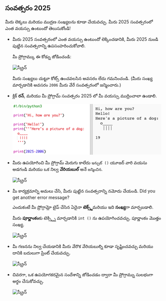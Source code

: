 ## సంవత్సరం 2025

మీరు లెక్కలు మరియు ముద్రణ సంఖ్యలను కూడా చేయవచ్చు. మీరు 2025 సంవత్సరంలో ఎంత వయస్సు ఉంటుందో తెలుసుకోండి!

+ మీరు 2025 సంవత్సరంలో ఎంత వయస్సు ఉంటుందో లెక్కించడానికి, మీరు 2025 నుండి పుట్టిన సంవత్సరాన్ని ఉపసంహరించుకోవాలి.
    
    మీ ప్రోగ్రామ్కు ఈ కోడ్ను జోడించండి:
    
    ![స్క్రీన్](images/me-calc.png)
    
    మీరు సంఖ్యలు చుట్టూ కోట్స్ ఉంచవలసిన అవసరం లేదు గమనించండి. (మీరు సంఖ్య మార్చడానికి అవసరం `2006` మీరు వేరే సంవత్సరంలో జన్మించారు.)

+ క్లిక్ **రన్**, మరియు మీ ప్రోగ్రామ్ సంవత్సరం 2025 లో మీ వయస్సు ముద్రించాలా ఉండాలి.
    
    ![స్క్రీన్](images/me-calc-run.png)

+ మీరు ఉపయోగించి మీ ప్రోగ్రామ్ మెరుగు కాలేదు `ఇన్పుట్ ()` యూజర్ వారి వయసు అడగండి మరియు ఒక నిల్వ **వేరియబుల్** అనే `జన్మించిన`.
    
    ![స్క్రీన్](images/me-input.png)

+ మీ కార్యక్రమాన్ని అమలు చేసి, మీరు పుట్టిన సంవత్సరాన్ని నమోదు చేయండి. Did you get another error message?
    
    ఎందుకంటే మీ ప్రోగ్రామ్లో టైప్ చేసిన ఏదైనా **టెక్స్ట్**మరియు ఇది **సంఖ్య**గా మార్చబడాలి.
    
    మీరు **పూర్ణాంకం**కు టెక్స్ట్ని మార్చడానికి `int ()` ను ఉపయోగించవచ్చు. పూర్ణాంకం మొత్తం సంఖ్య.
    
    ![స్క్రీన్](images/me-input-test.png)

+ మీ గణనను నిల్వ చేయడానికి మీరు వేరొక వేరియబుల్ని కూడా సృష్టించవచ్చు మరియు దానికి బదులుగా ప్రింట్ చేయవచ్చు.
    
    ![స్క్రీన్](images/me-result-variable.png)

+ చివరగా, ఒక ఉపయోగకరమైన సందేశాన్ని జోడించడం ద్వారా మీ ప్రోగ్రామ్ను సులభంగా అర్థం చేసుకోవచ్చు.
    
    ![స్క్రీన్](images/me-message.png)